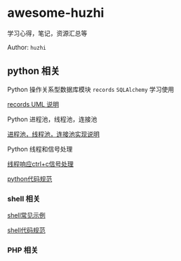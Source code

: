# awesome-huzhi
学习心得，笔记，资源汇总等

Author: `huzhi`

## python 相关
Python 操作关系型数据库模块 `records` `SQLAlchemy` 学习使用

[records UML 说明](https://github.com/lanzhiwang/records)

Python 进程池，线程池，连接池

[进程池，线程池，连接池实现说明](https://github.com/lanzhiwang/pool)

Python 线程和信号处理

[线程响应ctrl+c信号处理](https://github.com/geekcomputers/Python/blob/master/thread_signal.py)

[python代码规范](https://github.com/google/styleguide/blob/gh-pages/pyguide.md)


### shell 相关

[shell常见示例](https://github.com/dylanaraps/pure-bash-bible)

[shell代码规范](https://google.github.io/styleguide/shell.xml)

### PHP 相关

